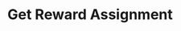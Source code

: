 ---
title: Get Reward Assignment
excerpt: 
category: 636284b7e6b02c00a136e873
slug: get-reward-assignment-1
parentDoc: 6399cf9cb69ded000f098dc9
---